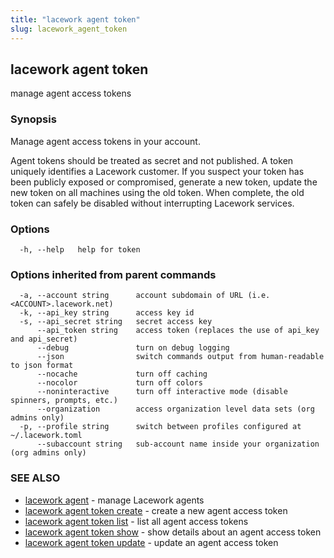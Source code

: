 ```yaml
---
title: "lacework agent token"
slug: lacework_agent_token
---
```


## lacework agent token

manage agent access tokens

### Synopsis

Manage agent access tokens in your account.

Agent tokens should be treated as secret and not published. A token uniquely identifies
a Lacework customer. If you suspect your token has been publicly exposed or compromised,
generate a new token, update the new token on all machines using the old token. When
complete, the old token can safely be disabled without interrupting Lacework services.

### Options

```
  -h, --help   help for token
```

### Options inherited from parent commands

```
  -a, --account string      account subdomain of URL (i.e. <ACCOUNT>.lacework.net)
  -k, --api_key string      access key id
  -s, --api_secret string   secret access key
      --api_token string    access token (replaces the use of api_key and api_secret)
      --debug               turn on debug logging
      --json                switch commands output from human-readable to json format
      --nocache             turn off caching
      --nocolor             turn off colors
      --noninteractive      turn off interactive mode (disable spinners, prompts, etc.)
      --organization        access organization level data sets (org admins only)
  -p, --profile string      switch between profiles configured at ~/.lacework.toml
      --subaccount string   sub-account name inside your organization (org admins only)
```

### SEE ALSO

* [lacework agent](lacework_agent.md)	 - manage Lacework agents
* [lacework agent token create](lacework_agent_token_create.md)	 - create a new agent access token
* [lacework agent token list](lacework_agent_token_list.md)	 - list all agent access tokens
* [lacework agent token show](lacework_agent_token_show.md)	 - show details about an agent access token
* [lacework agent token update](lacework_agent_token_update.md)	 - update an agent access token

